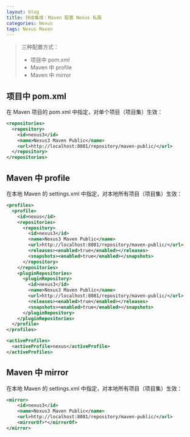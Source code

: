 ```yaml
---
layout: blog
title: 持续集成：Maven 配置 Nexus 私服
categories: Nexus
tags: Nexus Maven
---
```


> 三种配置方式：
> 
> * 项目中 pom.xml
> * Maven 中 profile
> * Maven 中 mirror

## 项目中 pom.xml

在 Maven 项目的 pom.xml 中指定，对单个项目（项目集）生效：

```xml
<repositories>
  <repository>
    <id>nexus3</id>
    <name>Nexus3 Maven Public</name>
    <url>http://localhost:8081/repository/maven-public/</url>
  </repository>
</repositories>
```

## Maven 中 profile

在本地 Maven 的 settings.xml 中指定，对本地所有项目（项目集）生效：

```xml
<profiles>
  <profile>
    <id>nexus</id>
    <repositories>
      <repository>
        <id>nexus3</id>
        <name>Nexus3 Maven Public</name>
        <url>http://localhost:8081/repository/maven-public/</url>
        <releases><enabled>true</enabled></releases>
        <snapshots><enabled>true</enabled></snapshots>
      </repository>
    </repositories>
    <pluginRepositories>
      <pluginRepository>
        <id>nexus3</id>
        <name>Nexus3 Maven Public</name>
        <url>http://localhost:8081/repository/maven-public/</url>
        <releases><enabled>true</enabled></releases>
        <snapshots><enabled>true</enabled></snapshots>
      </pluginRepository>
    </pluginRepositories>
  </profile>
</profiles>

<activeProfiles>
  <activeProfile>nexus</activeProfile>
</activeProfiles>
```

## Maven 中 mirror

在本地 Maven 的 settings.xml 中指定，对本地所有项目（项目集）生效：

```xml
<mirror>
    <id>nexus3</id>
    <name>Nexus3 Maven Public</name>
    <url>http://localhost:8081/repository/maven-public/</url>
    <mirrorOf>*</mirrorOf>
</mirror> 
```